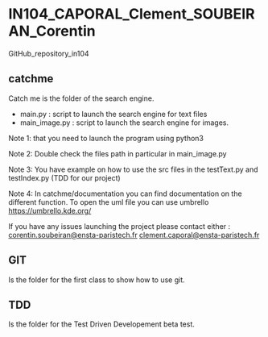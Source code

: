 # IN104_CAPORAL_Clement_SOUBEIRAN_Corentin
GitHub_repository_in104

## catchme
Catch me is the folder of the search engine.
* main.py : script to launch the search engine for text files
* main_image.py : script to launch the search engine for images.



Note 1: that you need to launch the program using python3

Note 2: Double check the files path in particular in main_image.py

Note 3: You have example on how to use the src files in the testText.py and testIndex.py (TDD for our project)

Note 4: In catchme/documentation you can find documentation on the different function. To open the uml file you can use umbrello https://umbrello.kde.org/ 

If you have any issues launching the project please contact either :
corentin.soubeiran@ensta-paristech.fr
clement.caporal@ensta-paristech.fr

## GIT
Is the folder for the first class to show how to use git.

## TDD
Is the folder for the Test Driven Developement beta test.
